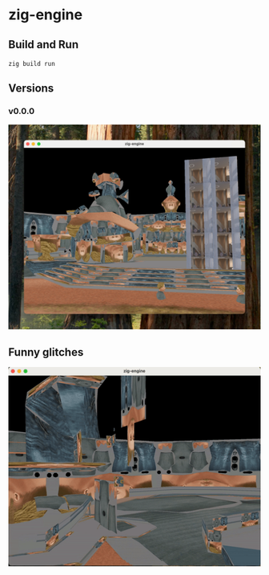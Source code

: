 # zig-engine

## Build and Run

```shell
zig build run
```

## Versions

### v0.0.0

![v0.0.0](screenshots/2025-06-04.jpg)

## Funny glitches

![matrix glitch](screenshots/zig-engine-glitch.gif)
